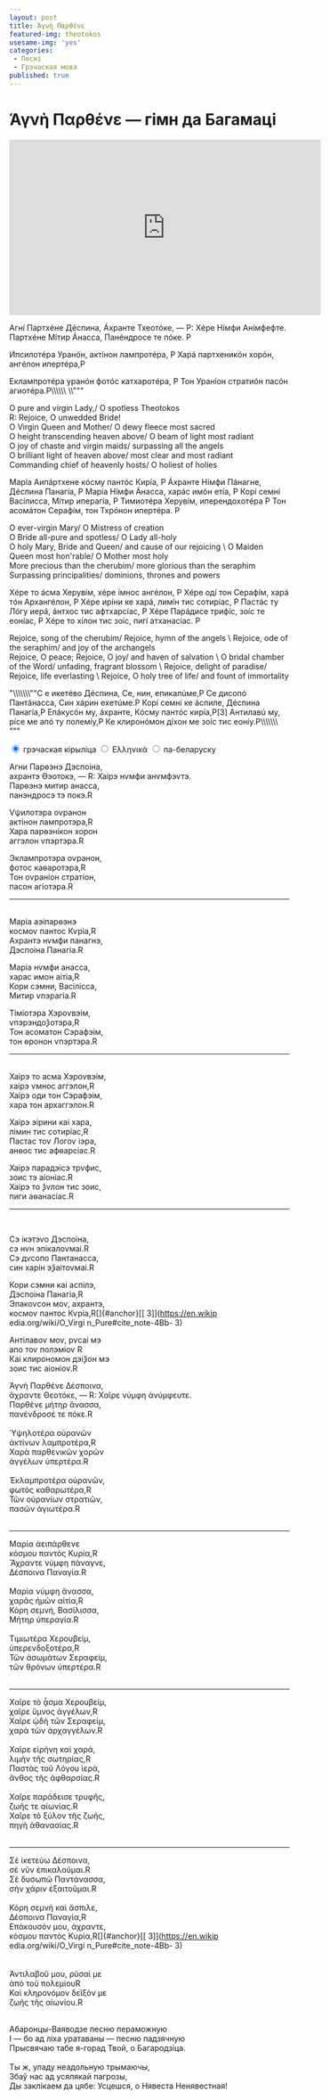 ```yaml
---
layout: post
title: Ἁγνὴ Παρθένε
featured-img: theotokos
usesame-img: 'yes'
categories:
 - Песні
 - Грэчаская мова
published: true
---
```


# Ἁγνὴ Παρθένε — гімн да Багамаці


<iframe width="560" height="315" src="https://www.youtube.com/embed/fiK8wHm4JGM" frameborder="0" allow="accelerometer; autoplay; encrypted-media; gyroscope; picture-in-picture" allowfullscreen></iframe>





Агнí Партхéне Дéспина,
Áхранте Тхеотóке, — Р: Хéре Нíмфи Анíмфефте.
Партхéне Мíтир Áнасса,
Панéндросе те пóке. Р

Ипсилотéра Уранóн,
актíнон лампротéра, Р
Харá партхеникóн хорóн,
ангéлон ипертéра,Р

Еклампротéра уранóн
фотóс катхаротéра, Р
Тон Уранíон стратиóн пасóн агиотéра.Р\\\\\\\\\\\ \\\\"\"\" 

O pure and virgin Lady,/ O spotless Theotokos<br>
R: Rejoice, O unwedded Bride!<br>
O Virgin Queen and Mother/ O dewy fleece most sacred <br>
O height transcending heaven above/ O beam of light most radiant <br>
O joy of chaste and virgin maids/ surpassing all the angels <br>
O brilliant light of heaven above/ most clear and most radiant <br>
Commanding chief of heavenly hosts/ O holiest of holies 





Марíа Аипáртхене кóсму пантóс Кирíа, Р Áхранте Нíмфи Пáнагне, Дéспина Панагíа, Р Марíа Нíмфи Áнасса, харáс имóн етíа, Р Корí семнí Васíлисса, Мíтир иперагíа, Р Тимиотéра Херувíм, иперендоxотéра Р Тон асомáтон Серафíм, тон Тхрóнон ипертéра. Р      

O ever-virgin Mary/ O Mistress of creation <br>
O Bride all-pure and spotless/ O Lady all-holy <br>
O holy Mary, Bride and Queen/ and cause of our rejoicing \ O Maiden Queen most hon\'rable/ O Mother most holy <br>
More precious than the cherubim/ more glorious than the seraphim <br>
Surpassing principalities/ dominions, thrones and powers  





Хéре то áсма Херувíм, хéре íмнос ангéлон, Р Хéре одí тон Серафíм, харá тóн Архангéлон, Р Хéре ирíни ке харá, лимíн тис сотирíас, Р Пастáс ту Лóгу иерá, áнтхос тис афтхарсíас, Р Хéре Парáдисе трифíс, зоíс те еонíас, Р Хéре то xíлон тис зоíс, пигí атханасíас. Р     

Rejoice, song of the cherubim/ Rejoice, hymn of the angels \ Rejoice, ode of the seraphim/ and joy of the archangels <br>
Rejoice, O peace; Rejoice, O joy/ and haven of salvation \ O bridal chamber of the Word/ unfading, fragrant blossom \ Rejoice, delight of paradise/ Rejoice, life everlasting \ Rejoice, O holy tree of life/ and fount of immortality  





\"\\\\\\\\\\\\\\\"\"С е икетéво Дéспина, Се, нин, епикалúме,Р
Се дисопó Пантáнасса, Син хáрин еxетúме.Р
Корí семнí ке áспиле, Дéспина Панагíа,Р
Епáкусóн му, áхранте, Кóсму пантóс кирíа,Р\[3\]
Антилавú му, рíсе ме апó ту полемíу,Р
Ке клиронóмон дíxон ме зоíс тис еонíу.Р\\\\\\\\\\\\\\ \"\"\"  

         

<div class="tabset">
<!-- Tab 1 -->
<input type="radio" name="tabset" id="tab1" aria-controls="greek-f" checked>
<label for="tab1">грэчаская кірыліца</label>
<!-- Tab 2 -->
<input type="radio" name="tabset" id="tab2" aria-controls="greek">
<label for="tab2">Ελληνικά</label>
<!-- Tab 3 -->
<input type="radio" name="tabset" id="tab3" aria-controls="bel">
<label for="tab3">па-беларуску</label>

<div class="tab-panels">
<section id="greek-f" class="tab-panel">

Агни Парѳэнэ Дэспоіна,<br>
ахрантэ Ѳэотокэ, — R: Хаірэ нѵмфи анѵмфэѵтэ.<br>
Парѳэнэ митир анасса,<br>
панэндросэ тэ покэ.R<br>

Ѵѱилотэра оѵранон<br>
актінон лампротэра,R<br>
Хара парѳэнікон хорон<br>
аггэлон ѵпэртэра.R<br>

Эклампротэра оѵранон,<br>
фотос каѳаротэра,R<br>
Тон оѵраніон стратіон,<br>
пасон агіотэра.R  <br>

<hr><br>Маріа аэіпарѳэнэ<br>
космоѵ пантос Кѵріа,R<br>
Ахрантэ нѵмфи панагнэ,<br>
Дэспоіна Панагіа.R<br>

Маріа нѵмфи анасса,<br>
харас имон аітіа,R<br>
Кори сэмни, Васілісса,<br>
Митир ѵпэрагіа.R<br>

Тіміотэра Хэроѵвэім,<br>
ѵпэрэндоѯотэра,R<br>
Тон асоматон Сэрафэім,<br>
тон ѳронон ѵпэртэра.R  <br>

<hr>

<br>Хаірэ то асма Хэроѵвэім,<br>
хаірэ ѵмнос аггэлон,R<br>
Хаірэ оди тон Сэрафэім,<br>
хара тон архаггэлон.R<br>

Хаірэ эірини каі хара,<br>
лімин тис сотиріас,R<br>
Пастас тоѵ Логоѵ іэра,<br>
анѳос тис афѳарсіас.R<br>

Хаірэ парадэісэ трѵфис,<br>
зоис тэ аіоніас.R<br>
Хаірэ то ѯѵлон тис зоис,<br>
пиги аѳанасіас.R  <br>

<hr>

<br>

Сэ ікэтэѵо Дэспоіна,<br>
сэ нѵн эпікалоѵмаі.R<br>
Сэ дѵсопо Пантанасса,<br>
син харін эѯаітоѵмаі.R<br>

Кори сэмни каі аспілэ,<br>
Дэспоіна Панагіа,R<br>
Эпакоѵсон моѵ, ахрантэ,<br>
космоѵ пантос Кѵріа,R[]{#anchor}[\[ 3\]](https://en.wikip edia.org/wiki/O_Virgi n_Pure#cite_note-4Bb- 3)<br>


Антілавоѵ моѵ, рѵсаі мэ<br>
апо тоѵ полэміоѵ R<br>
Каі клирономон дэіѯон мэ<br>
зоис тис аіоніоѵ.R <br>


</section>
<section id="greek" class="tab-panel">



Ἁγνὴ Παρθένε Δέσποινα,<br>
ἄχραντε Θεοτόκε, — R: Χαῖρε νύμφη ἀνύμφευτε.<br>
Παρθὲνε μὴτηρ ἄνασσα,<br>
πανένδροσέ τε πόκε.R<br>
<br>
Ὑψηλοτέρα οὐρανῶν<br>
ἀκτίνων λαμπροτέρα,R<br>
Χαρὰ παρθενικῶν χορῶν<br>
ἀγγέλων ὑπερτέρα.R<br>
<br>
Ἐκλαμπροτέρα οὐρανῶν,<br>
φωτὸς καθαρωτέρα,R<br>
Τῶν οὐρανίων στρατιῶν,<br>
πασῶν ἁγιωτέρα.R  <br>
<br>

<hr>


Μαρία ἀειπάρθενε<br>
κόσμου παντὸς Κυρία,R<br>
Ἄχραντε νύμφη πάναγνε,<br>
Δέσποινα Παναγία.R<br>
<br>
Μαρία νύμφη ἄνασσα,<br>
χαρᾶς ἡμῶν αἰτία,R<br>
Κόρη σεμνή, Βασίλισσα,<br>
Μήτηρ ὑπεραγία.R<br>
<br>
Τιμιωτέρα Χερουβείμ,<br>
ὑπερενδοξοτέρα,R<br>
Τῶν ἀσωμάτων Σεραφείμ,<br>
τῶν θρόνων ὑπερτέρα.R  <br>
<br>

<hr>


Χαῖρε τὸ ᾆσμα Χερουβείμ,<br>
χαῖρε ὕμνος ἀγγέλων,R<br>
Χαῖρε ᾠδὴ τῶν Σεραφείμ,<br>
χαρὰ τῶν ἀρχαγγέλων.R<br>
<br>
Χαῖρε εἰρήνη καὶ χαρά,<br>
λιμὴν τῆς σωτηρίας,R<br>
Παστὰς τοῦ Λόγου ἱερά,<br>
ἄνθος τῆς ἀφθαρσίας.R<br>
<br>
Χαῖρε παράδεισε τρυφῆς,<br>
ζωῆς τε αἰωνίας.R<br>
Χαῖρε τὸ ξύλον τῆς ζωῆς,<br>
πηγὴ ἀθανασίας.R  <br>
<br>

<hr>


Σὲ ἱκετεύω Δέσποινα,<br>
σὲ νῦν ἐπικαλοῦμαι.R<br>
Σὲ δυσωπῶ Παντάνασσα,<br>
σὴν χάριν ἐξαιτοῦμαι.R<br>
<br>
Κόρη σεμνὴ καὶ ἄσπιλε,<br>
Δέσποινα Παναγία,R<br>
Επάκουσόν μου, άχραντε,<br>
κόσμου παντός Κυρία,R[]{#anchor}[\[ 3\]](https://en.wikip edia.org/wiki/O_Virgi n_Pure#cite_note-4Bb- 3)<br><br>
<br>
Ἀντιλαβοῦ μου, ρῦσαί με<br>
ἀπὸ τοῦ πολεμίουR<br>
Καὶ κληρονόμον δεῖξόν με<br>
ζωῆς τῆς αἰωνίου.R <br>
<br>

</section>


<section id="bel" class="tab-panel">

Абаронцы-Ваяводзе песню пераможную<br>
І — бо ад ліха уратаваны — песню падзячную<br>
Прысвячаю табе я-горад Твой, о Багародзіца.<br>
<br>
Ты ж, уладу неадольную трымаючы,<br>
Збаў нас ад усялякай пагрозы,<br>
Ды заклікаем да цябе: Усцешся, о Нявеста Ненявестная!<br>
<br>

</section>
</div>

</div>


